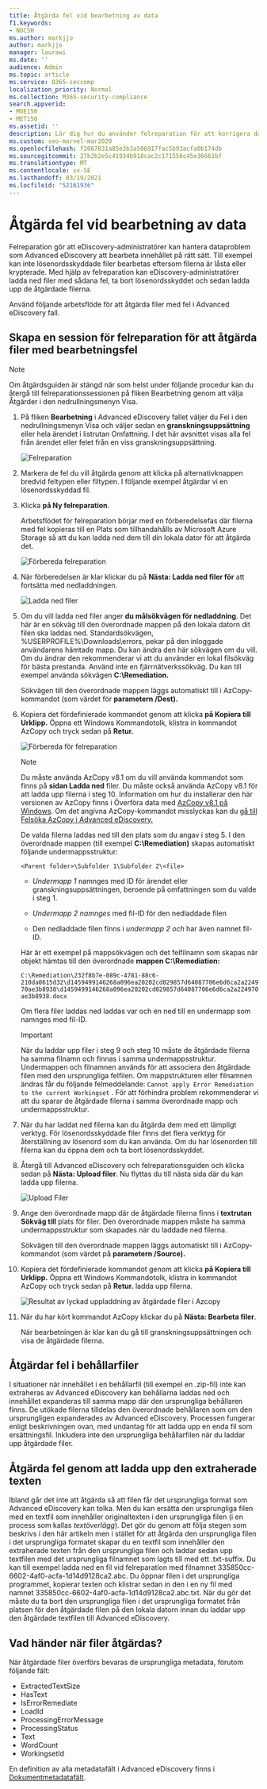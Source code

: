 ```yaml
---
title: Åtgärda fel vid bearbetning av data
f1.keywords:
- NOCSH
ms.author: markjjo
author: markjjo
manager: laurawi
ms.date: ''
audience: Admin
ms.topic: article
ms.service: O365-seccomp
localization_priority: Normal
ms.collection: M365-security-compliance
search.appverid:
- MOE150
- MET150
ms.assetid: ''
description: Lär dig hur du använder felreparation för att korrigera dataproblem i Advanced eDiscovery som kan förhindra korrekt bearbetning av innehåll.
ms.custom: seo-marvel-mar2020
ms.openlocfilehash: f2067831a85e3b3a506917fac5b93acfa0b174db
ms.sourcegitcommit: 27b2b2e5c41934b918cac2c171556c45e36661bf
ms.translationtype: MT
ms.contentlocale: sv-SE
ms.lasthandoff: 03/19/2021
ms.locfileid: "52161936"
---
```

# <a name="error-remediation-when-processing-data"></a>Åtgärda fel vid bearbetning av data

Felreparation gör att eDiscovery-administratörer kan hantera dataproblem som Advanced eDiscovery att bearbeta innehållet på rätt sätt. Till exempel kan inte lösenordsskyddade filer bearbetas eftersom filerna är låsta eller krypterade. Med hjälp av felreparation kan eDiscovery-administratörer ladda ned filer med sådana fel, ta bort lösenordsskyddet och sedan ladda upp de åtgärdade filerna.

Använd följande arbetsflöde för att åtgärda filer med fel i Advanced eDiscovery fall.

## <a name="create-an-error-remediation-session-to-remediate-files-with-processing-errors"></a>Skapa en session för felreparation för att åtgärda filer med bearbetningsfel

>[!NOTE]
>Om åtgärdsguiden är stängd när som helst under följande procedur kan du återgå till  felreparationssessionen på  fliken Bearbetning genom att välja Åtgärder i den nedrullningsmenyn Visa. 

1. På fliken **Bearbetning** i Advanced eDiscovery fallet väljer du Fel  i den nedrullningsmenyn Visa och väljer sedan  en **granskningsuppsättning** eller hela ärendet i listrutan Omfattning. I det här avsnittet visas alla fel från ärendet eller felet från en viss granskningsuppsättning.

   ![Felreparation](../media/8c2faf1a-834b-44fc-b418-6a18aed8b81a.png)

2. Markera de fel du vill åtgärda genom att klicka på alternativknappen bredvid feltypen eller filtypen.  I följande exempel åtgärdar vi en lösenordsskyddad fil.

3. Klicka **på Ny felreparation**.

    Arbetsflödet för felreparation börjar med en förberedelsefas där filerna med fel kopieras till en Plats som tillhandahålls av Microsoft Azure Storage så att du kan ladda ned dem till din lokala dator för att åtgärda det.

    ![Förbereda felreparation](../media/390572ec-7012-47c4-a6b6-4cbb5649e8a8.png)

4. När förberedelsen är klar klickar du på **Nästa: Ladda ned filer för** att fortsätta med nedladdningen.

    ![Ladda ned filer](../media/6ac04b09-8e13-414a-9e24-7c75ba586363.png)

5. Om du vill ladda ned filer anger **du målsökvägen för nedladdning**. Det här är en sökväg till den överordnade mappen på den lokala datorn dit filen ska laddas ned.  Standardsökvägen, %USERPROFILE%\Downloads\errors, pekar på den inloggade användarens hämtade mapp. Du kan ändra den här sökvägen om du vill. Om du ändrar den rekommenderar vi att du använder en lokal filsökväg för bästa prestanda. Använd inte en fjärrnätverkssökväg. Du kan till exempel använda sökvägen **C:\Remediation.** 

   Sökvägen till den överordnade mappen läggs automatiskt till i AzCopy-kommandot (som värdet för **parametern /Dest).**

6. Kopiera det fördefinierade kommandot genom att klicka **på Kopiera till Urklipp.** Öppna ett Windows Kommandotolk, klistra in kommandot AzCopy och tryck sedan på **Retur.**  

    ![Förbereda för felreparation](../media/f364ab4d-31c5-4375-b69f-650f694a2f69.png)    

    > [!NOTE]
    > Du måste använda AzCopy v8.1 om du vill använda kommandot som finns på **sidan Ladda ned** filer. Du måste också använda AzCopy v8.1 för att ladda upp filerna i steg 10. Information om hur du installerar den här versionen av AzCopy finns i Överföra data med [AzCopy v8.1 på Windows](/previous-versions/azure/storage/storage-use-azcopy). Om det angivna AzCopy-kommandot misslyckas kan du [gå till Felsöka AzCopy i Advanced eDiscovery.](troubleshooting-azcopy.md)

    De valda filerna laddas ned till den plats som du angav i steg 5. I den överordnade mappen (till exempel **C:\Remediation)** skapas automatiskt följande undermappsstruktur:

    `<Parent folder>\Subfolder 1\Subfolder 2\<file>`

    - *Undermapp 1* namnges med ID för ärendet eller granskningsuppsättningen, beroende på omfattningen som du valde i steg 1.

    - *Undermapp 2 namnges* med fil-ID för den nedladdade filen

    - Den nedladdade filen finns i *undermapp 2 och* har även namnet fil-ID.

    Här är ett exempel på mappsökvägen och det felfilnamn som skapas när objekt hämtas till den överordnade **mappen C:\Remediation:**

    `C:\Remediation\232f8b7e-089c-4781-88c6-210da0615d32\d1459499146268a096ea20202cd029857d64087706e6d6ca2a224970ae3b8938\d1459499146268a096ea20202cd029857d64087706e6d6ca2a224970ae3b8938.docx`

    Om flera filer laddas ned laddas var och en ned till en undermapp som namnges med fil-ID.

    > [!IMPORTANT]
    > När du laddar upp filer i steg 9 och steg 10 måste de åtgärdade filerna ha samma filnamn och finnas i samma undermappsstruktur. Undermappen och filnamnen används för att associera den åtgärdade filen med den ursprungliga felfilen. Om mappstrukturen eller filnamnen ändras får du följande felmeddelande: `Cannot apply Error Remediation to the current Workingset` . För att förhindra problem rekommenderar vi att du sparar de åtgärdade filerna i samma överordnade mapp och undermappsstruktur.

7. När du har laddat ned filerna kan du åtgärda dem med ett lämpligt verktyg. För lösenordsskyddade filer finns det flera verktyg för återställning av lösenord som du kan använda. Om du har lösenorden till filerna kan du öppna dem och ta bort lösenordsskyddet.

8. Återgå till Advanced eDiscovery och felreparationsguiden och klicka sedan på **Nästa: Upload filer**.  Nu flyttas du till nästa sida där du kan ladda upp filerna.

    ![Upload Filer](../media/af3d8617-1bab-4ecd-8de0-22e53acba240.png)

9. Ange den överordnade mapp där de åtgärdade filerna finns i **textrutan Sökväg till** plats för filer. Den överordnade mappen måste ha samma undermappsstruktur som skapades när du laddade ned filerna.

    Sökvägen till den överordnade mappen läggs automatiskt till i AzCopy-kommandot (som värdet på **parametern /Source).**

10. Kopiera det fördefinierade kommandot genom att klicka **på Kopiera till Urklipp.** Öppna ett Windows Kommandotolk, klistra in kommandot AzCopy och tryck sedan på **Retur.** ladda upp filerna.

    ![Resultat av lyckad uppladdning av åtgärdade filer i Azcopy](../media/ff2ff691-629f-4065-9b37-5333f937daf6.png)

11. När du har kört kommandot AzCopy klickar du på **Nästa: Bearbeta filer**.

    När bearbetningen är klar kan du gå till granskningsuppsättningen och visa de åtgärdade filerna. 

## <a name="remediating-errors-in-container-files"></a>Åtgärdar fel i behållarfiler

I situationer när innehållet i en behållarfil (till exempel en .zip-fil) inte kan extraheras av Advanced eDiscovery kan behållarna laddas ned och innehållet expanderas till samma mapp där den ursprungliga behållaren finns. De utökade filerna tilldelas den överordnade behållaren som om den ursprungligen expanderades av Advanced eDiscovery. Processen fungerar enligt beskrivningen ovan, med undantag för att ladda upp en enda fil som ersättningsfil.  Inkludera inte den ursprungliga behållarfilen när du laddar upp åtgärdade filer.

## <a name="remediating-errors-by-uploading-the-extracted-text"></a>Åtgärda fel genom att ladda upp den extraherade texten

Ibland går det inte att åtgärda så att filen får det ursprungliga format som Advanced eDiscovery kan tolka. Men du kan ersätta den ursprungliga filen med en textfil som innehåller originaltexten i den ursprungliga filen (i en process som kallas *textöverlägg*). Det gör du genom att följa stegen som beskrivs i den här artikeln men i stället för att åtgärda den ursprungliga filen i det ursprungliga formatet skapar du en textfil som innehåller den extraherade texten från den ursprungliga filen och laddar sedan upp textfilen med det ursprungliga filnamnet som lagts till med ett .txt-suffix. Du kan till exempel ladda ned en fil vid felreparation med filnamnet 335850cc-6602-4af0-acfa-1d14d9128ca2.abc. Du öppnar filen i det ursprungliga programmet, kopierar texten och klistrar sedan in den i en ny fil med namnet 335850cc-6602-4af0-acfa-1d14d9128ca2.abc.txt. När du gör det måste du ta bort den ursprungliga filen i det ursprungliga formatet från platsen för den åtgärdade filen på den lokala datorn innan du laddar upp den åtgärdade textfilen till Advanced eDiscovery.

## <a name="what-happens-when-files-are-remediated"></a>Vad händer när filer åtgärdas?

När åtgärdade filer överförs bevaras de ursprungliga metadata, förutom följande fält: 

- ExtractedTextSize
- HasText
- IsErrorRemediate
- LoadId
- ProcessingErrorMessage
- ProcessingStatus
- Text
- WordCount
- WorkingsetId

En definition av alla metadatafält i Advanced eDiscovery finns i [Dokumentmetadatafält](document-metadata-fields-in-advanced-ediscovery.md).